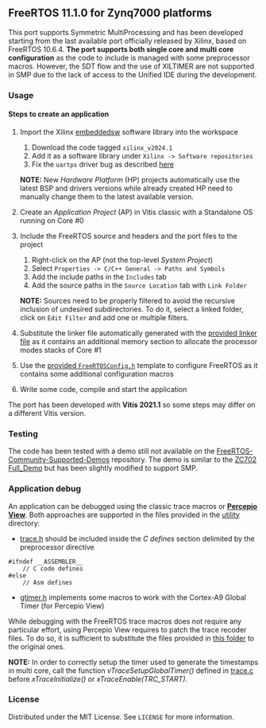 ## FreeRTOS 11.1.0 for Zynq7000 platforms

This port supports Symmetric MultiProcessing and has been developed starting from the last available port officially released by Xilinx, based on FreeRTOS 10.6.4. __The port supports both single core and multi core configuration__ as the code to include is managed with some preprocessor macros. However, the SDT flow and the use of XILTIMER are not supported in SMP due to the lack of access to the Unified IDE during the development.

### Usage

#### Steps to create an application
1. Import the Xilinx [embeddedsw](https://github.com/Xilinx/embeddedsw/tree/master) software library into the workspace
    1. Download the code tagged `xilinx_v2024.1`
    2. Add it as a software library under `Xilinx -> Software repositories`
    3. Fix the `uartps` driver bug as described [here](https://adaptivesupport.amd.com/s/question/0D54U00008lF74QSAS/cannot-build-with-xuartps-driver?language=en_US)

    __NOTE:__ New _Hardware Platform_ (HP) projects automatically use the latest BSP and drivers versions while already created HP need to manually change them to the latest available version.

2. Create an _Application Project_ (AP) in Vitis classic with a Standalone OS running on Core #0
3. Include the FreeRTOS source and headers and the port files to the project
    1. Right-click on the AP (not the top-level _System Project_)
    2. Select `Properties -> C/C++ General -> Paths and Symbols`
    3. Add the include paths in the `Includes` tab
    4. Add the source paths in the `Source Location` tab with `Link Folder`
    
    __NOTE:__ Sources need to be properly filtered to avoid the recursive inclusion of undesired subdirectories. To do it, select a linked folder, click on `Edit Filter` and add one or multiple filters.

4. Substitute the linker file automatically generated with the [provided linker file](build/lscript.ld) as it contains an additional memory section to allocate the processor modes stacks of Core #1
5. Use the [provided `FreeRTOSConfig.h`](FreeRTOSConfig.h) template to configure FreeRTOS as it contains some additional configuration macros
6. Write some code, compile and start the application

The port has been developed with __Vitis 2021.1__ so some steps may differ on a different Vitis version. 

### Testing

The code has been tested with a demo still not available on the [FreeRTOS-Community-Supported-Demos](https://github.com/Matth9814/FreeRTOS-Community-Supported-Demos) repository. The demo is similar to the [ZC702 Full_Demo](https://github.com/FreeRTOS/FreeRTOS/tree/main/FreeRTOS/Demo/CORTEX_A9_Zynq_ZC702) but has been slightly modified to support SMP.

### Application debug

An application can be debugged using the classic trace macros or [__Percepio View__](https://forums.freertos.org/t/new-free-trace-tool-from-percepio/22678). Both approaches are supported in the files provided in the [utility](utility/) directory:
* [trace.h](utility/trace.h) should be included inside the _C defines_ section delimited by the preprocessor directive 
```
#ifndef __ASSEMBLER__
    // C code defines
#else
    // Asm defines
```
* [gtimer.h](utility/gtimer.h) implements some macros to work with the Cortex-A9 Global Timer (for Percepio View)

While debugging with the FreeRTOS trace macros does not require any particular effort, using Percepio View requires to patch the trace recoder files. To do so, it is sufficient to substitute the files provided in [this folder](Percepio%20View%204.10.3%20patch) to the original ones.

__NOTE:__ In order to correctly setup the timer used to generate the timestamps in multi core, call the function _vTraceSetupGlobalTimer()_ defined in [trace.c](utility/trace.c) before _xTraceInitialize()_ or _xTraceEnable(TRC_START)_.

### License
Distributed under the MIT License. See `LICENSE` for more information.